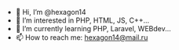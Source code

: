 - 👋 Hi, I’m @hexagon14
- 👀 I’m interested in PHP, HTML, JS, C++...
- 🌱 I’m currently learning PHP, Laravel, WEBdev...
- 📫 How to reach me: hexagon14@mail.ru
